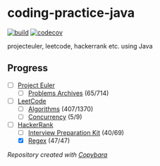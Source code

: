 # coding-practice-java

[![build](https://github.com/wilmol/coding-practice-java/workflows/build/badge.svg?event=push)](https://github.com/wilmol/coding-practice-java/actions?query=workflow%3Abuild)
[![codecov](https://codecov.io/gh/wilmol/coding-practice-java/branch/master/graph/badge.svg)](https://codecov.io/gh/wilmol/coding-practice-java)

projecteuler, leetcode, hackerrank etc. using Java

## Progress
- [ ] [Project Euler](https://projecteuler.net/profile/wilmol.png)
  - [ ] [Problems Archives](project-euler/src/main/java/com/wilmol/projecteuler/problems) (65/714)
- [ ] [LeetCode](https://leetcode.com/wilmol/)
  - [ ] [Algorithms](leetcode/src/main/java/com/wilmol/leetcode/problemset/algorithms) (407/1370)
  - [ ] [Concurrency](leetcode/src/main/java/com/wilmol/leetcode/problemset/concurrency) (5/9)
- [ ] [HackerRank](https://www.hackerrank.com/WilMol)
  - [ ] [Interview Preparation Kit](hackerrank/src/main/java/com/wilmol/hackerrank/interviewpreparationkit) (40/69)
  - [x] [Regex](hackerrank/src/main/java/com/wilmol/hackerrank/regex) (47/47)

*Repository created with [Copybara](https://github.com/google/copybara)*
